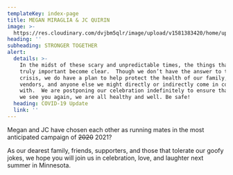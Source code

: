 ```yaml
---
templateKey: index-page
title: MEGAN MIRAGLIA & JC QUIRIN
image: >-
  https://res.cloudinary.com/dvjbm5qlr/image/upload/v1581383420/home/upload-flag_pe5y4g.jpg
heading: ''
subheading: STRONGER TOGETHER
alert:
  details: >-
    In the midst of these scary and unpredictable times, the things that are
    truly important become clear.  Though we don’t have the answer to this
    crisis, we do have a plan to help protect the health of our family, friends,
    vendors, and anyone else we might directly or indirectly come in contact
    with.  We are postponing our celebration indefinitely to ensure that, when
    we see you again, we are all healthy and well. Be safe!
  heading: COVID-19 Update
  link: ''
---
```

Megan and JC have chosen each other as running mates in the most anticipated campaign of <strike>2020</strike> 2021?

As our dearest family, friends, supporters, and those that tolerate our goofy jokes, we hope you will join us in celebration, love, and laughter next summer in Minnesota.
